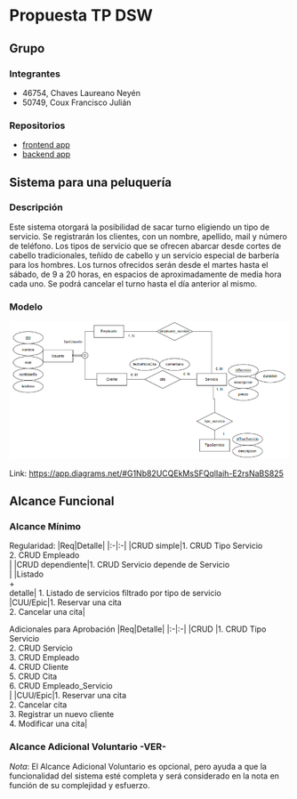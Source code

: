 # Propuesta TP DSW

## Grupo
### Integrantes
* 46754, Chaves Laureano Neyén
* 50749, Coux Francisco Julián

### Repositorios
* [frontend app](https://github.com/LaureanoC/peluqueria-dsw-frontend)
* [backend app](https://github.com/LaureanoC/peluqueria-dsw-backend)


## Sistema para una peluquería
### Descripción
Este sistema otorgará la posibilidad de sacar turno eligiendo un tipo de servicio. Se registrarán los clientes, con un nombre, apellido, mail y número de teléfono. 
Los tipos de servicio que se ofrecen abarcar desde cortes de cabello tradicionales, teñido de cabello y un servicio especial de barbería para los hombres.
Los turnos ofrecidos serán desde el martes hasta el sábado, de 9 a 20 horas, en espacios de aproximadamente de media hora cada uno. Se podrá cancelar el turno hasta el día anterior al mismo.

### Modelo

<img src="./img/der.png"/>

Link: https://app.diagrams.net/#G1Nb82UCQEkMsSFQqlIaih-E2rsNaBS825

## Alcance Funcional 

### Alcance Mínimo

Regularidad:
|Req|Detalle|
|:-|:-|
|CRUD simple|1. CRUD Tipo Servicio<br>2. CRUD Empleado<br>|
|CRUD dependiente|1. CRUD Servicio depende de Servicio<br>|
|Listado<br>+<br>detalle| 1. Listado de servicios filtrado por tipo de servicio<br>
|CUU/Epic|1. Reservar una cita<br>2. Cancelar una cita|


Adicionales para Aprobación
|Req|Detalle|
|:-|:-|
|CRUD |1. CRUD Tipo Servicio<br>2. CRUD Servicio<br>3. CRUD Empleado<br>4. CRUD Cliente<br>5. CRUD Cita<br>6. CRUD Empleado_Servicio<br>|
|CUU/Epic|1. Reservar una cita<br>2. Cancelar cita<br>3. Registrar un nuevo cliente<br>4. Modificar una cita|


### Alcance Adicional Voluntario -VER-

*Nota*: El Alcance Adicional Voluntario es opcional, pero ayuda a que la funcionalidad del sistema esté completa y será considerado en la nota en función de su complejidad y esfuerzo.


